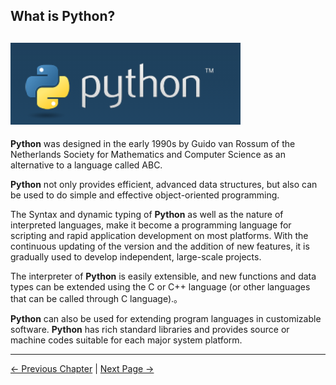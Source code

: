 ## What is Python?

## ![README1](../../resources/6-SDKDevelopment/6.1-ApplicationBasePython/myagvPI/python-README1.png)

**Python**  was designed in the early 1990s by Guido van Rossum of the Netherlands Society for Mathematics and Computer Science as an alternative to a language called ABC.

**Python** not only provides efficient, advanced data structures, but also can be used to do simple and effective object-oriented programming.

The Syntax and dynamic typing of **Python** as well as the nature of interpreted languages, make it become a programming language for scripting and rapid application development on most platforms. With the continuous updating of the version and the addition of new features, it is gradually used to develop independent, large-scale projects.

The interpreter of **Python** is easily extensible, and new functions and data types can be extended using the C or C++ language (or other languages that can be called through C language).。

**Python** can also be used for extending program languages in customizable software. **Python** has rich standard libraries and provides source or machine codes suitable for each major system platform.


---

[← Previous Chapter](../../5-BasicApplication/5.2-ApplicationUse/5.2.1-myblockly/pi/1-myBlocklyFirstUse.md) | [Next Page →](myagvPI/6.1.1-download.md)